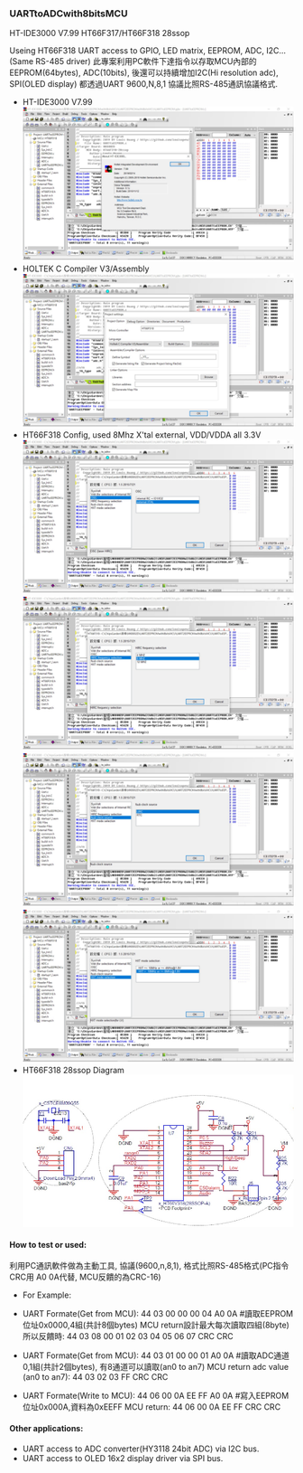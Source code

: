 ### UARTtoADCwith8bitsMCU
HT-IDE3000 V7.99  HT66F317/HT66F318 28ssop

Useing HT66F318 UART access to GPIO, LED matrix, EEPROM, ADC, I2C...(Same RS-485 driver)
此專案利用PC軟件下達指令以存取MCU內部的EEPROM(64bytes), ADC(10bits), 後還可以持續增加I2C(Hi resolution adc), SPI(OLED display) 都透過UART 9600,N,8,1 協議比照RS-485通訊協議格式.

* HT-IDE3000 V7.99
![Image](HT-IDE3000_version.jpg)
* HOLTEK C Compiler V3/Assembly
![Image](ProjectCompiler.jpg)
* HT66F318 Config, used 8Mhz X'tal external, VDD/VDDA all 3.3V
![Image](ProjectOption1.jpg)
![Image](ProjectOption2.jpg)
![Image](ProjectOption3.jpg)
![Image](ProjectOption4.jpg)
* HT66F318 28ssop Diagram
![Image](CircuitDiagram.jpg)


#### How to test or used:
利用PC通訊軟件做為主動工具, 協議(9600,n,8,1), 格式比照RS-485格式(PC指令CRC用 A0 0A代替, MCU反饋的為CRC-16)

* For Example: 
* UART Formate(Get from MCU): 44 03 00 00 00 04 A0 0A   #讀取EEPROM位址0x0000,4組(共計8個bytes)
MCU return設計最大每次讀取四組(8byte) 所以反饋時: 44 03 08 00 01 02 03 04 05 06 07 CRC CRC

* UART Formate(Get from MCU): 44 03 01 00 00 01 A0 0A   #讀取ADC通道0,1組(共計2個bytes), 有8通道可以讀取(an0 to an7)
MCU return adc value (an0 to an7): 44 03 02 03 FF CRC CRC

* UART Formate(Write to MCU): 44 06 00 0A EE FF A0 0A   #寫入EEPROM位址0x000A,資料為0xEEFF
MCU return: 44 06 00 0A EE FF CRC CRC

#### Other applications:
* UART access to ADC converter(HY3118 24bit ADC) via I2C bus.
* UART access to OLED 16x2 display driver via SPI bus.

